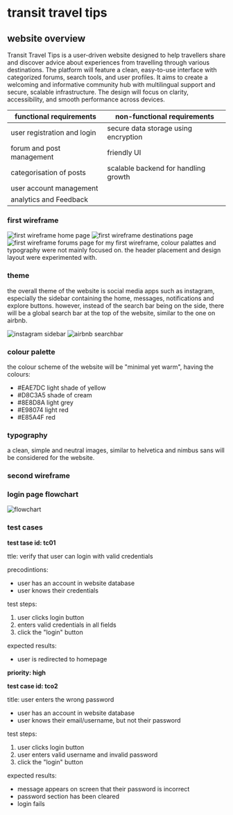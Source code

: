 # transit travel tips

## website overview
Transit Travel Tips is a user-driven website designed to help travellers share and discover advice about experiences from travelling through various destinations. The platform will feature a clean, easy-to-use interface with categorized forums, search tools, and user profiles. It aims to create a welcoming and informative community hub with multilingual support and secure, scalable infrastructure. The design will focus on clarity, accessibility, and smooth performance across devices.


| **functional requirements** | **non-functional requirements** |
| ----------- | ----------- |
| user registration and login | secure data storage using encryption |
| forum and post management | friendly UI |
| categorisation of posts| scalable backend for handling growth |6
| user account management |
| analytics and Feedback| 

### first wireframe
![first wireframe home page](images/first_wireframe_home_page.png)
![first wireframe destinations page](images/first_wireframe_destinations_page.png)
![first wireframe forums page](images/first_wireframe_forums_page.png)
for my first wireframe, colour palattes and typography were not mainly focused on. the header placement and design layout were experimented with.

### theme
the overall theme of the website is social media apps such as instagram, especially the sidebar containing the home, messages, notifications and explore buttons. however, instead of the search bar being on the side, there will be a global search bar at the top of the website, similar to the one on airbnb.

![instagram sidebar](images/instagram_sidebar.png)
![airbnb searchbar](images/airbnb_searchbar.png)

### colour palette
the colour scheme of the website will be "minimal yet warm", having the colours:
- #EAE7DC light shade of yellow
- #D8C3A5 shade of cream
- #8E8D8A light grey
- #E98074 light red
- #E85A4F red

### typography
a clean, simple and neutral images, similar to helvetica and nimbus sans will be considered for the website.

### second wireframe

### login page flowchart

![flowchart](images/flowchart.png)

### test cases
**test tase id: tc01**

ttle: verify that user can login with valid credentials

precodintions:
- user has an account in website database
- user knows their credentials

test steps:
1. user clicks login button
2. enters valid credentials in all fields
3. click the "login" button

expected results:
- user is redirected to homepage

**priority: high**

**test case id: tco2**

title: user enters the wrong password
- user has an account in website database
- user knows their email/username, but not their password

test steps:
1. user clicks login button
2. user enters valid username and invalid password
3. click the "login" button

expected results:
- message appears on screen that their password is incorrect
- password section has been cleared
- login fails


